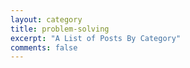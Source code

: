 ```yaml
---
layout: category
title: problem-solving
excerpt: "A List of Posts By Category"
comments: false
---
```

